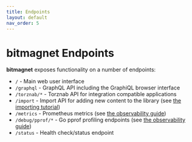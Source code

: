 ```yaml
---
title: Endpoints
layout: default
nav_order: 5
---
```


# **bitmagnet** Endpoints

**bitmagnet** exposes functionality on a number of endpoints:

- `/` - Main web user interface
- `/graphql` - GraphQL API including the GraphiQL browser interface
- `/torznab/*` - Torznab API for integration compatible applications
- `/import` - Import API for adding new content to the library (see [the importing tutorial](/tutorials/importing.html))
- `/metrics` - Prometheus metrics (see [the observability guide](/internals-development/observability-telemetry.html))
- `/debug/pprof/*` - Go pprof profiling endpoints (see [the observability guide](/internals-development/observability-telemetry.html))
- `/status` - Health check/status endpoint
